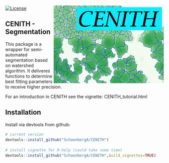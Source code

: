 [![License](https://img.shields.io/badge/license-GPL%20%28%3E=%203%29-lightgrey.svg?style=flat)](http://www.gnu.org/licenses/gpl-3.0.html)
<img align="right" src="cenith.png" alt="drawing" width="350">









## CENITH - Segmentation
This package is a wrapper for semi-automated segmentation based on watershed algorithm.
It deliveres functions to determine best fitting parameters  to receive higher precision.

For an introduction in CENITH see the vignette: CENITH_tutorial.html

## Installation
Install via devtools from github:

``` r
# current version
devtools::install_github("SchoenbergA/CENITH")

# install vignette for R-help (could take some time)
devtools::install_github("SchoenbergA/CENITH",build_vignettes=TRUE)
```
